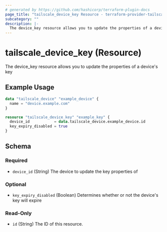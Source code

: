 ```yaml
---
# generated by https://github.com/hashicorp/terraform-plugin-docs
page_title: "tailscale_device_key Resource - terraform-provider-tailscale"
subcategory: ""
description: |-
  The device_key resource allows you to update the properties of a device's key
---
```


# tailscale_device_key (Resource)

The device_key resource allows you to update the properties of a device's key

## Example Usage

```terraform
data "tailscale_device" "example_device" {
  name = "device.example.com"
}

resource "tailscale_device_key" "example_key" {
  device_id           = data.tailscale_device.example_device.id
  key_expiry_disabled = true
}
```

<!-- schema generated by tfplugindocs -->
## Schema

### Required

- `device_id` (String) The device to update the key properties of

### Optional

- `key_expiry_disabled` (Boolean) Determines whether or not the device's key will expire

### Read-Only

- `id` (String) The ID of this resource.

